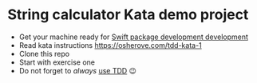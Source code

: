# String calculator Kata demo project

- Get your machine ready for [Swift package development development](https://developer.apple.com/documentation/xcode/creating-a-standalone-swift-package-with-xcode) 
- Read kata instructions <https://osherove.com/tdd-kata-1>
- Clone this repo
- Start with exercise one
- Do not forget to _always_ [use TDD](https://www.codecademy.com/articles/tdd-red-green-refactor) 😉
